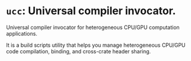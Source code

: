 # `ucc`: Universal compiler invocator.
Universal compiler invocator for heterogeneous CPU/GPU computation applications.

It is a build scripts utility that helps you manage heterogeneous CPU/GPU code compilation, binding, and cross-crate header sharing.
